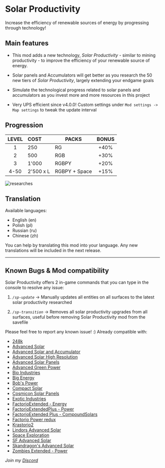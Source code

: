 # **Solar Productivity**

Increase the efficiency of renewable sources of energy by progressing through technology!


## Main features

- This mod adds a new technology, *Solar Productivity* - similar to mining productivity - to improve the efficiency of your renewable source of energy. 

- Solar panels and Accumulators will get better as you research the 50 new tiers of *Solar Productivity*, largely extending your endgame goals

- Simulate the technological progress related to solar panels and accumulators as you invest more and more resources in this project

- Very UPS efficient since v4.0.0! Custom settings under `Mod settings -> Map settings` to tweak the update interval

## Progression

| **LEVEL** | **COST**  | **PACKS**      | **BONUS** |
|:---------:|:----------|----------------|:---------:|
| 1         | 250       | RG             | \+40%     |
| 2         | 500       | RGB            | \+30%     |
| 3         | 1'000     | RGBPY          | \+20%     |
| 4\-50     | 2'500 x L | RGBPY \+ Space | \+15%     |

![researches](https://github.com/RedRafe/solar-productivity/blob/main/archive/researches.png?raw=true)

## Translation
Available languages:
- English (en)
- Polish (pl)
- Russian (ru)
- Chinese (zh)

You can help by translating this mod into your language. Any new translations will be included in the next release.

---

## Known Bugs & Mod compatibility
Solar Productivity offers 2 in-game commands that you can type in the console to resolve any issue:

1. *`/sp-update`*  -> Manually updates all entities on all surfaces to the latest solar productivity researched

2. *`/sp-transition`* -> Removes all solar productivity upgrades from all surfaces, useful before removing Solar Productivity mod from the savefile

Please feel free to report any known issue! :) 
Already compatible with:
- [248k](https://mods.factorio.com/mod/248k)
- [Advanced Solar](https://mods.factorio.com/mod/Advanced-Solar)
- [Advanced Solar and Accumulator](https://mods.factorio.com/mod/Advanced-Solar-and-Accumulator)
- [Advanced Solar High Resolution](https://mods.factorio.com/mod/Advanced-Electric-Revamped-v16)
- [Advanced Solar Panels](https://mods.factorio.com/mod/AdvancedSolarPanels)
- [Advanced Green Power](https://mods.factorio.com/mod/advanced-green-power)
- [Bio Industries](https://mods.factorio.com/mod/Bio_Industries)
- [Big Energy](https://mods.factorio.com/mod/big-energy-solar-wind-and-accumulator)
- [Bob's Power](https://mods.factorio.com/mod/bobpower)
- [Compact Solar](https://mods.factorio.com/mod/compact-solar)
- [Cosmicon Solar Panels](https://mods.factorio.com/mod/Cosmicon-Solar-Panels)
- [Exotic Industries](https://mods.factorio.com/mod/exotic-industries)
- [FactorioExtended - Energy](https://mods.factorio.com/mod/FactorioExtended-Energy)
- [FactorioExtendedPlus - Power](https://mods.factorio.com/mod/FactorioExtended-Plus-Power)
- [FactorioExtended Plus - CompoundSolars](https://mods.factorio.com/mod/FactorioExtended-Plus-CompoundSolars)
- [Factorio Power redux](https://mods.factorio.com/mod/Factorio_Power_RE)
- [Krastorio2](https://mods.factorio.com/mod/Krastorio2)
- [Lindors Advanced Solar](https://mods.factorio.com/mod/Lindors-Advanced-Solar)
- [Space Exploration](https://mods.factorio.com/mod/space-exploration)
- [SF Advanced Solar](https://mods.factorio.com/mod/Speckled-advanced-solar)
- [Skandragon's Advanced Solar](https://mods.factorio.com/mod/skan-advanced-solar)
- [Zombies Extended - Power](https://mods.factorio.com/mod/zombiesextended-power)

*Join my [Discord](https://discord.gg/pq6bWs8KTY)*